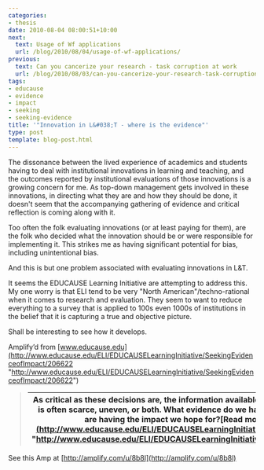 ```yaml
---
categories:
- thesis
date: 2010-08-04 08:00:51+10:00
next:
  text: Usage of Wf applications
  url: /blog/2010/08/04/usage-of-wf-applications/
previous:
  text: Can you cancerize your research - task corruption at work
  url: /blog/2010/08/03/can-you-cancerize-your-research-task-corruption-at-work/
tags:
- educause
- evidence
- impact
- seeking
- seeking-evidence
title: '"Innovation in L&#038;T - where is the evidence"'
type: post
template: blog-post.html
---
```

The dissonance between the lived experience of academics and students having to deal with institutional innovations in learning and teaching, and the outcomes reported by institutional evaluations of those innovations is a growing concern for me. As top-down management gets involved in these innovations, in directing what they are and how they should be done, it doesn't seem that the accompanying gathering of evidence and critical reflection is coming along with it.  
  
Too often the folk evaluating innovations (or at least paying for them), are the folk who decided what the innovation should be or were responsible for implementing it. This strikes me as having significant potential for bias, including unintentional bias.  
  
And this is but one problem associated with evaluating innovations in L&T.  
  
It seems the EDUCAUSE Learning Initiative are attempting to address this. My one worry is that ELI tend to be very "North American"/techno-rational when it comes to research and evaluation. They seem to want to reduce everything to a survey that is applied to 100s even 1000s of institutions in the belief that it is capturing a true and objective picture.  
  
Shall be interesting to see how it develops.

Amplify’d from [www.educause.edu](http://www.educause.edu/ELI/EDUCAUSELearningInitiative/SeekingEvidenceofImpact/206622 "http://www.educause.edu/ELI/EDUCAUSELearningInitiative/SeekingEvidenceofImpact/206622")

> | As critical as these decisions are, the information available about the impact of these innovations is often scarce, uneven, or both. What evidence do we have that these changes and innovation are having the impact we hope for?[Read more at www.educause.edu](http://www.educause.edu/ELI/EDUCAUSELearningInitiative/SeekingEvidenceofImpact/206622 "http://www.educause.edu/ELI/EDUCAUSELearningInitiative/SeekingEvidenceofImpact/206622") |
> | --- |

See this Amp at [http://amplify.com/u/8b8l](http://amplify.com/u/8b8l)